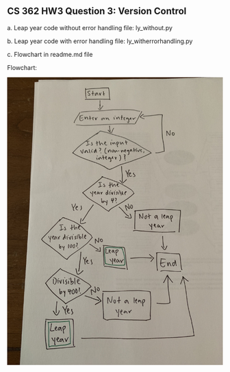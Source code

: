 ## CS 362 HW3 Question 3: Version Control

a. Leap year code without error handling
  file: ly_without.py

b. Leap year code with error handling
  file: ly_witherrorhandling.py

c. Flowchart in readme.md file

Flowchart:

![Leap year flowchart with error handling](https://github.com/hucatherine7/leap-year/blob/master/flowchart.jpg)
